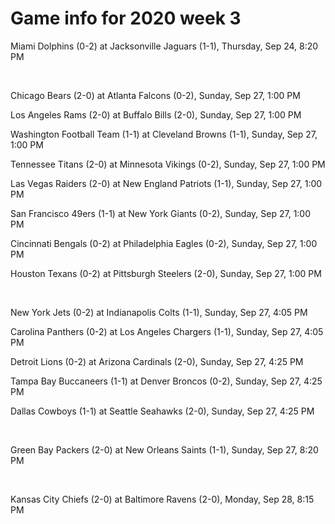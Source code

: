 # Game info for 2020 week 3

Miami Dolphins (0-2) at Jacksonville Jaguars (1-1), Thursday, Sep 24, 8:20 PM


<br/>

Chicago Bears (2-0) at Atlanta Falcons (0-2), Sunday, Sep 27, 1:00 PM

Los Angeles Rams (2-0) at Buffalo Bills (2-0), Sunday, Sep 27, 1:00 PM

Washington Football Team (1-1) at Cleveland Browns (1-1), Sunday, Sep 27, 1:00 PM

Tennessee Titans (2-0) at Minnesota Vikings (0-2), Sunday, Sep 27, 1:00 PM

Las Vegas Raiders (2-0) at New England Patriots (1-1), Sunday, Sep 27, 1:00 PM

San Francisco 49ers (1-1) at New York Giants (0-2), Sunday, Sep 27, 1:00 PM

Cincinnati Bengals (0-2) at Philadelphia Eagles (0-2), Sunday, Sep 27, 1:00 PM

Houston Texans (0-2) at Pittsburgh Steelers (2-0), Sunday, Sep 27, 1:00 PM


<br/>

New York Jets (0-2) at Indianapolis Colts (1-1), Sunday, Sep 27, 4:05 PM

Carolina Panthers (0-2) at Los Angeles Chargers (1-1), Sunday, Sep 27, 4:05 PM

Detroit Lions (0-2) at Arizona Cardinals (2-0), Sunday, Sep 27, 4:25 PM

Tampa Bay Buccaneers (1-1) at Denver Broncos (0-2), Sunday, Sep 27, 4:25 PM

Dallas Cowboys (1-1) at Seattle Seahawks (2-0), Sunday, Sep 27, 4:25 PM


<br/>

Green Bay Packers (2-0) at New Orleans Saints (1-1), Sunday, Sep 27, 8:20 PM


<br/>

Kansas City Chiefs (2-0) at Baltimore Ravens (2-0), Monday, Sep 28, 8:15 PM

